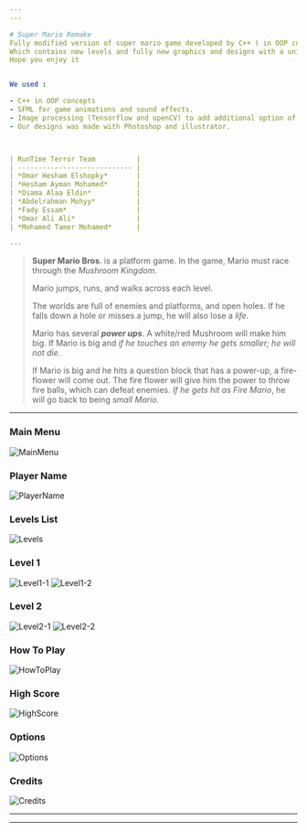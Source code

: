 ```yaml
---
---

# Super Mario Remake 
Fully modified version of super mario game developed by C++ ( in OOP concept ) , sfml library and Data Structure container with the technology of Image Processing  ( object detection , DL. , Tensor flow, OpenCV ) 
Which contains new levels and fully new graphics and designs with a unique controls " as you can play with your hand signs " and the game contains many difficulty levels.
Hope you enjoy it 


We used :

- C++ in OOP concepts
- SFML for game animations and sound effects.
- Image processing (Tensorflow and openCV) to add additional option of control besides the Keyboard, as you can play with hand gesture.
- Our designs was made with Photoshop and illustrator.



| RunTime Terror Team          | 
| ---------------------------- | 
| *Omar Hesham Elshopky*       | 
| *Hesham Ayman Mohamed*       | 
| *Osama Alaa Eldin*           | 
| *Abdelrahman Mohyy*          | 
| *Fady Essam*                 | 
| *Omar Ali Ali*               | 
| *Mohamed Tamer Mohamed*      | 

---
```


> **Super Mario Bros**. is a platform game. In the game, Mario must race through the *Mushroom Kingdom*.
> 
> Mario jumps, runs, and walks across each level.
> 
> The worlds are full of enemies and platforms, and open holes. If he falls down a hole or misses a jump, he will also lose a *life*.
> 
> Mario has several ***power ups***. A white/red Mushroom will make him big. If Mario is big and *if he touches an enemy he gets smaller; he will not die*.
> 
> If Mario is big and he hits a question block that has a power-up, a fire-flower will come out. The fire flower will give him the power to throw fire balls, which can defeat enemies. *If he gets hit as Fire Mario*, he will go back to being *small Mario*.

---
### Main Menu
![MainMenu][1]
### Player Name
![PlayerName][2]
### Levels List
![Levels][3]
### Level 1
![Level1-1][4]
![Level1-2][5]
### Level 2
![Level2-1][6]
![Level2-2][7]
### How To Play
![HowToPlay][8]
### High Score
![HighScore][9]
### Options
![Options][10]
### Credits
![Credits][11]

---
---

[1]:<./ScreenShots/MainMenu.png>

[2]:<./ScreenShots/PlayerName.png>

[3]:<./ScreenShots/Levels.png>

[4]:<./ScreenShots/aLevel1-1.png>

[5]:<./ScreenShots/Level1-2.png>

[6]:<./ScreenShots/Level2-1.png>

[7]:<./ScreenShots/Level2-2.png>

[8]:<./ScreenShots/HowToPlay.png>

[9]:<./ScreenShots/HighScore.png>

[10]:<./ScreenShots/Options.png>

[11]:<./ScreenShots/Credits.png>

